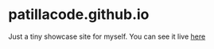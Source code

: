 # patillacode.github.io

Just a tiny showcase site for myself.
You can see it live [here](https://code.patilla.es)
